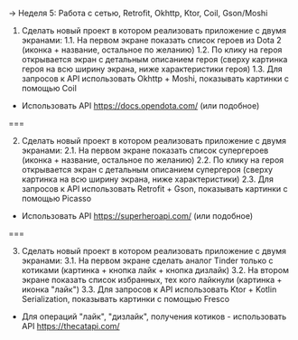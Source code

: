 -> Неделя 5: Работа с сетью, Retrofit, Okhttp, Ktor, Coil, Gson/Moshi

1. Сделать новый проект в котором реализовать приложение с двумя экранами:
1.1. На первом экране показать список героев из Dota 2 (иконка + название, остальное по желанию)
1.2. По клику на героя открывается экран с детальным описанием героя (сверху картинка героя на всю ширину экрана, ниже характеристики героя)
1.3. Для запросов к API использовать Okhttp + Moshi, показывать картинки с помощью Coil

- Использовать API https://docs.opendota.com/ (или подобное)

===

2. Сделать новый проект в котором реализовать приложение с двумя экранами:
2.1. На первом экране показать список супергероев (иконка + название, остальное по желанию)
2.2. По клику на героя открывается экран с детальным описанием супергероя (сверху картинка на всю ширину экрана, ниже характеристики)
2.3. Для запросов к API использовать Retrofit + Gson, показывать картинки с помощью Picasso

- Использовать API https://superheroapi.com/ (или подобное)

===

3. Сделать новый проект в котором реализовать приложение с двумя экранами:
3.1. На первом экране сделать аналог Tinder только с котиками (картинка + кнопка лайк + кнопка дизлайк)
3.2. На втором экране показать список избранных, тех кого лайкнули (картинка + иконка "лайк") 
3.3. Для запросов к API использовать Ktor + Kotlin Serialization, показывать картинки с помощью Fresco

- Для операций "лайк", "дизлайк", получения котиков - использовать API https://thecatapi.com/
